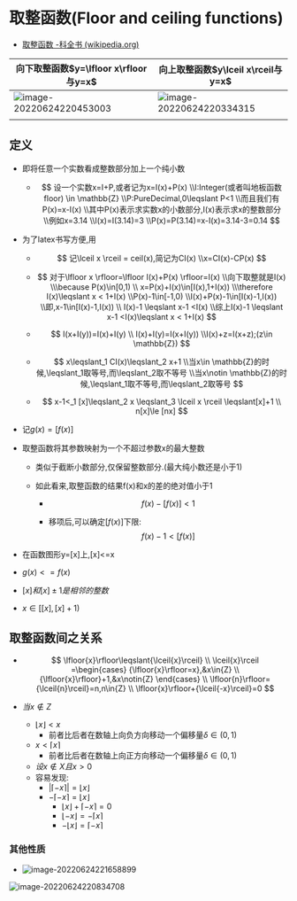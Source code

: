 # 取整函数(Floor and ceiling functions)

- [取整函数 -科全书 (wikipedia.org)](https://zh.wikipedia.org/zh-hans/取整函数)

| 向下取整函数$y=\lfloor x\rfloor与y=x$                        | 向上取整函数$y\lceil x\rceil与y=x$                           |
| ------------------------------------------------------------ | ------------------------------------------------------------ |
| ![image-20220624220453003](D:/repos/blogs/neep/math/AM_高等数学/image/image-20220624220453003.png) | ![image-20220624220334315](D:/repos/blogs/neep/math/AM_高等数学/image/image-20220624220334315.png) |
|                                                              |                                                              |



## 定义

- 即将任意一个实数看成整数部分加上一个纯小数

  - $$
    设一个实数x=I+P,或者记为x=I(x)+P(x)
    \\I:Integer(或者叫地板函数floor) \in \mathbb{Z}
    \\P:PureDecimal,0\leqslant P<1
    \\而且我们有P(x)=x-I(x)
    \\其中P(x)表示求实数x的小数部分,I(x)表示求x的整数部分
    \\例如x=3.14
    \\I(x)=I(3.14)=3
    \\P(x)=P(3.14)=x-I(x)=3.14-3=0.14
    $$


- 为了latex书写方便,用

  - $$
    记\lceil x \rceil = ceil(x),简记为CI(x)
    \\x=CI(x)-CP(x)
    $$

  - 
    $$
    对于\lfloor x \rfloor=\lfloor I(x)+P(x) \rfloor=I(x)
    \\向下取整就是I(x)
    \\\because P(x)\in[0,1)
    \\ x=P(x)+I(x)\in[I(x),1+I(x))
    \\\therefore I(x)\leqslant x < 1+I(x)
    \\P(x)-1\in[-1,0)
    \\I(x)+P(x)-1\in[I(x)-1,I(x))
    \\即,x-1\in[I(x)-1,I(x))
    \\ I(x)-1 \leqslant x-1 <I(x)
    \\综上I(x)-1 \leqslant x-1 <I(x)\leqslant x < 1+I(x)
    $$

  - $$
    I(x+I(y))=I(x)+I(y)
    \\
    I(x)+I(y)=I(x+I(y))
    \\I(x)+z=I(x+z);(z\in \mathbb{Z})
    $$

  - 
    $$
    x\leqslant_1 CI(x)\leqslant_2 x+1
    \\当x\in \mathbb{Z}的时候,\leqslant_1取等号,而\leqslant_2取不等号
    \\当x\notin \mathbb{Z}的时候,\leqslant_1取不等号,而\leqslant_2取等号
    $$

  - $$
    x-1<_1 [x]\leqslant_2 x \leqslant_3 \lceil x  \rceil \leqslant[x]+1
    \\
    n[x]\le [nx]
    $$


- 记$g(x)=[f(x)]$

- 取整函数将其参数映射为一个不超过参数x的最大整数

  - 类似于截断小数部分,仅保留整数部分.(最大纯小数还是小于1)

  - 如此看来,取整函数的结果f(x)和x的差的绝对值小于1

    - $$
      f(x)-[f(x)]<1
      $$

    - 移项后,可以确定$[f(x)]$下限:
      $$
      f(x)-1<[f(x)]
      $$
  
- 在函数图形y=[x]上,[x]<=x

- $g(x)<=f(x)$

- $[x]和[x]\pm1是相邻的整数$

- $x\in[[x],[x]+1)$



## 取整函数间之关系

- $$
  \lfloor{x}\rfloor\leqslant{\lceil{x}\rceil}
  \\
  \lceil{x}\rceil
  =\begin{cases}
  {\lfloor{x}\rfloor=x},&x\in{Z}
  \\
  {\lfloor{x}\rfloor}+1,&x\notin{Z}
  \end{cases}
  \\
  \lfloor{n}\rfloor={\lceil{n}\rceil}=n,n\in{Z}
  \\
  \lfloor{x}\rfloor+{\lceil{-x}\rceil}=0
  $$

- $当x\notin{Z}$

  - $\lfloor{x}\rfloor<x$
    - 前者比后者在数轴上向负方向移动一个偏移量$\delta\in(0,1)$
  - $x<\lceil{x}\rceil$
    - 前者比后者在数轴上向正方向移动一个偏移量$\delta\in(0,1)$
  - $设x\notin{X}且x>0$
  - 容易发现:
    - $|\lceil{-x}\rceil|=\lfloor{x}\rfloor$
    - $-\lceil{-x}\rceil=\lfloor{x}\rfloor$
      - $\lfloor{x}\rfloor+\lceil{-x}\rceil=0$
      - $\lfloor{-x}\rfloor=-\lceil{x}\rceil$
      - $-\lfloor{x}\rfloor=\lceil{-x}\rceil$



### 其他性质

- ![image-20220624221658899](D:/repos/blogs/neep/math/AM_高等数学/image/image-20220624221658899.png)

![image-20220624220834708](D:/repos/blogs/neep/math/AM_高等数学/image/image-20220624220834708.png)


